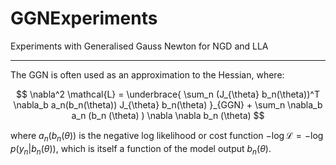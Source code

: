 # GGNExperiments
Experiments with Generalised Gauss Newton for NGD and LLA

---

The GGN is often used as an approximation to the Hessian, where:

$$
\nabla^2 \mathcal{L} = \underbrace{ \sum_n (J_{\theta} b_n(\theta))^T \nabla_b a_n(b_n(\theta)) J_{\theta} b_n(\theta) }_{GGN} + \sum_n \nabla_b a_n (b_n (\theta) ) \nabla \nabla b_n (\theta)
$$

where $a_n(b_n(\theta))$ is the negative log likelihood or cost function $-\log \mathcal{L} = -\log p(y_n | b_n(\theta))$, which is itself a function of the model output $b_n(\theta)$.
